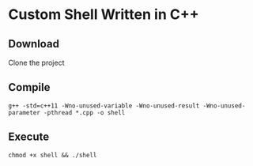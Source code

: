 # Custom Shell Written in C++

## Download
Clone the project

## Compile
```
g++ -std=c++11 -Wno-unused-variable -Wno-unused-result -Wno-unused-parameter -pthread *.cpp -o shell
```

## Execute
```
chmod +x shell && ./shell
```
